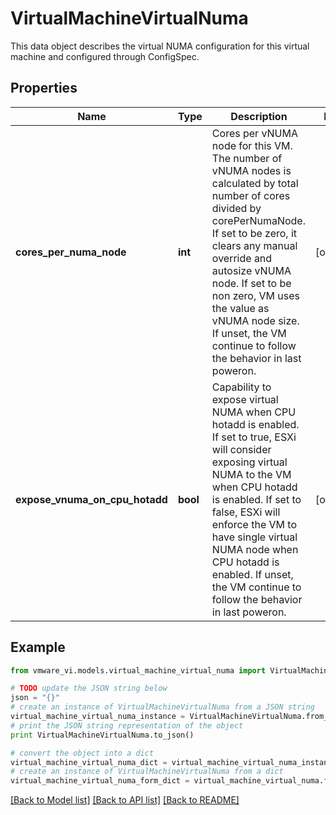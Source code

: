 # VirtualMachineVirtualNuma

This data object describes the virtual NUMA configuration for this virtual machine and configured through ConfigSpec. 

## Properties
Name | Type | Description | Notes
------------ | ------------- | ------------- | -------------
**cores_per_numa_node** | **int** | Cores per vNUMA node for this VM.  The number of vNUMA nodes is calculated by total number of cores divided by corePerNumaNode. If set to be zero, it clears any manual override and autosize vNUMA node. If set to be non zero, VM uses the value as vNUMA node size. If unset, the VM continue to follow the behavior in last poweron.  | [optional] 
**expose_vnuma_on_cpu_hotadd** | **bool** | Capability to expose virtual NUMA when CPU hotadd is enabled.  If set to true, ESXi will consider exposing virtual NUMA to the VM when CPU hotadd is enabled. If set to false, ESXi will enforce the VM to have single virtual NUMA node when CPU hotadd is enabled. If unset, the VM continue to follow the behavior in last poweron.  | [optional] 

## Example

```python
from vmware_vi.models.virtual_machine_virtual_numa import VirtualMachineVirtualNuma

# TODO update the JSON string below
json = "{}"
# create an instance of VirtualMachineVirtualNuma from a JSON string
virtual_machine_virtual_numa_instance = VirtualMachineVirtualNuma.from_json(json)
# print the JSON string representation of the object
print VirtualMachineVirtualNuma.to_json()

# convert the object into a dict
virtual_machine_virtual_numa_dict = virtual_machine_virtual_numa_instance.to_dict()
# create an instance of VirtualMachineVirtualNuma from a dict
virtual_machine_virtual_numa_form_dict = virtual_machine_virtual_numa.from_dict(virtual_machine_virtual_numa_dict)
```
[[Back to Model list]](../README.md#documentation-for-models) [[Back to API list]](../README.md#documentation-for-api-endpoints) [[Back to README]](../README.md)


